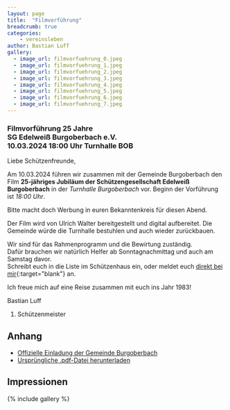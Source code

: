 ```yaml
---
layout: page
title:  "Filmvorführung"
breadcrumb: true
categories:
    - vereinsleben
author: Bastian Luff
gallery:
  - image_url: filmvorfuehrung_0.jpeg
  - image_url: filmvorfuehrung_1.jpeg
  - image_url: filmvorfuehrung_2.jpeg
  - image_url: filmvorfuehrung_3.jpeg
  - image_url: filmvorfuehrung_4.jpeg
  - image_url: filmvorfuehrung_5.jpeg
  - image_url: filmvorfuehrung_6.jpeg
  - image_url: filmvorfuehrung_7.jpeg
---
```

### Filmvorführung 25 Jahre<br>SG Edelweiß Burgoberbach e.V.<br>10.03.2024 18:00 Uhr Turnhalle BOB
Liebe Schützenfreunde,

Am 10.03.2024 führen wir zusammen mit der Gemeinde Burgoberbach den Film
**25-jähriges Jubiläum der Schützengesellschaft Edelweiß Burgoberbach** in
der *Turnhalle Burgoberbach* vor. Beginn der Vorführung ist *18:00 Uhr*.

Bitte macht doch Werbung in euren Bekanntenkreis für diesen Abend.

Der Film wird von Ulrich Walter bereitgestellt und digital aufbereitet.
Die Gemeinde würde die Turnhalle bestuhlen und auch wieder zurückbauen.

Wir sind für das Rahmenprogramm und die Bewirtung zuständig.  
Dafür brauchen wir natürlich Helfer ab Sonntagnachmittag und auch am Samstag
davor.  
Schreibt euch in die Liste im Schützenhaus ein, oder meldet euch [direkt bei mir](/kontakt/){:target="blank"}
an.

Ich freue mich auf eine Reise zusammen mit euch ins Jahr 1983!

Bastian Luff  
1. Schützenmeister

## Anhang
- <a href="{{ site.url }}{{ site.baseurl }}/assets/files/einladung_zum_filmabend.pdf" download>Offizielle Einladung der Gemeinde Burgoberbach</a>
- <a href="{{ site.url }}{{ site.baseurl }}/assets/files/einladung_filmvorfuehrung_sg_bob.pdf" download>Ursprüngliche .pdf-Datei herunterladen</a>

## Impressionen
{% include gallery %}
